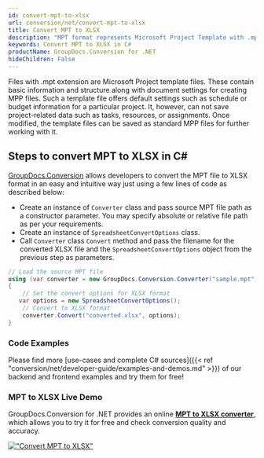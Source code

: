 ```yaml
---
id: convert-mpt-to-xlsx
url: conversion/net/convert-mpt-to-xlsx
title: Convert MPT to XLSX
description: "MPT format represents Microsoft Project Template with .mpt extension. Learn how to convert MPT to XLSX file programmatically in C# language using GroupDocs.Conversion for .NET library."
keywords: Convert MPT to XLSX in C#
productName: GroupDocs.Conversion for .NET
hideChildren: False
---
```


Files with .mpt extension are Microsoft Project template files. These contain basic information and structure along with document settings for creating MPP files. Such a template file offers default settings such as schedule or budget information for a particular project. It, however, can not save project-related data such as tasks, resources, or assignments. Once modified, the template files can be saved as standard MPP files for further working with it.

## Steps to convert MPT to XLSX in C#

[GroupDocs.Conversion](https://products.groupdocs.com/conversion/net) allows developers to convert the MPT file to XLSX format in an easy and intuitive way just using a few lines of code as described below:

* Create an instance of `Converter` class and pass source MPT file path as a constructor parameter. You may specify absolute or relative file path as per your requirements. 
* Create an instance of `SpreadsheetConvertOptions` class.
* Call `Converter` class `Convert` method and pass the filename for the converted XLSX file and the `SpreadsheetConvertOptions` object from the previous step as parameters.

```csharp
// Load the source MPT file
using (var converter = new GroupDocs.Conversion.Converter("sample.mpt"))
{
    // Set the convert options for XLSX format
   var options = new SpreadsheetConvertOptions();
    // Convert to XLSX format
    converter.Convert("converted.xlsx", options);
}
```

### Code Examples

Please find more [use-cases and complete C# sources]({{< ref "conversion/net/developer-guide/examples-and-demos.md" >}}) of our backend and frontend examples and try them for free!

### MPT to XLSX Live Demo

GroupDocs.Conversion for .NET provides an online [**MPT to XLSX converter**](https://products.groupdocs.app/conversion/mpt-to-xlsx), which allows you to try it for free and check conversion quality and accuracy.

[!["Convert MPT to XLSX"](conversion/net/images/convert-to-xlsx/convert-mpt-to-xlsx.png)](https://products.groupdocs.app/conversion/mpt-to-xlsx)